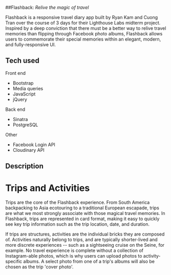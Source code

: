 ##Flashback: *Relive the magic of travel*

Flashback is a responsive travel diary app built by Ryan Kam and Cuong Tran over the course of 3 days for their Lighthouse Labs midterm project. Inspired by a deep conviction that there must be a better way to relive travel memories than flipping through Facebook photo albums, Flashback allows users to commemorate their special memories within an elegant, modern, and fully-responsive UI. 

## Tech used

Front end
* Bootstrap
* Media queries
* JavaScript
* jQuery

Back end
* Sinatra
* PostgreSQL

Other
* Facebook Login API
* Cloudinary API

## Description

# Trips and Activities

Trips are the core of the Flashback experience. From South America backpacking to Asia ecotouring to a traditional European escapade, trips are what we most strongly associate with those magical travel memories. In Flashback, trips are represented in card format, making it easy to quickly see key trip information such as the trip location, date, and duration.

If trips are structures, activities are the individual bricks they are composed of. Activities naturally belong to trips, and are typically shorter-lived and more discrete experiences -- such as a sightseeing cruise on the Seine, for example. No travel experience is complete without a collection of Instagram-able photos, which is why users can upload photos to activity-specific albums. A select photo from one of a trip's albums will also be chosen as the trip 'cover photo'.

